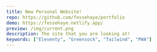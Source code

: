 ```yaml
---
title: New Personal Website!
repo: https://github.com/fessehaye/portfolio
demo: https://fessehaye.netlify.app/
preview: /img/current.png
description: The site that you are looking at!
keywords: ["Eleventy", "Greensock", "Tailwind", "PWA"]
---
```

